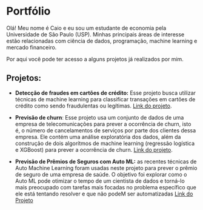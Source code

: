 # Portfólio

Olá! Meu nome é Caio e eu sou um estudante de economia pela Universidade de São Paulo (USP). Minhas principais áreas de interesse estão relacionadas com ciência de dados, programação, machine learning e mercado financeiro. 

Por aqui você pode ter acesso a alguns projetos já realizados por mim. 

## Projetos:

* **Detecção de fraudes em cartões de crédito:** Esse projeto busca utilizar técnicas de machine learning para classificar transações em cartões de crédito como sendo fraudulentas ou legítimas. [Link do projeto](https://github.com/CaioLSouza/my_portfolio/blob/main/Fraudes_em_cart%C3%B5es_de_cr%C3%A9dito.ipynb).

* **Previsão de churn**: Esse projeto usa um conjunto de dados de uma empresa de telecomunicações para prever a ocorrência de churn, isto é, o número de cancelamentos de serviços por parte dos clientes dessa empresa. Ele contém uma análise exploratória dos dados, além da construção de dois algorítmos de machine learning (regressão logística e XGBoost) para prever a ocorrência de churn. [Link do projeto](https://github.com/CaioLSouza/my_portfolio/blob/main/Detec%C3%A7%C3%A3o%20de%20churn.ipynb).

* **Previsão de Prêmios de Seguros com Auto ML:** as recentes técnicas de Auto Machine Learning foram usadas neste projeto para prever o prêmio de seguro de uma empresa de saúde. O objetivo foi explorar como o Auto ML pode otimizar o tempo de um cientista de dados e torná-lo mais preocupado com tarefas mais focadas no problema específico que ele está tentando resolver e que não podeM ser automatizadas [Link do Projeto](https://github.com/CaioLSouza/my_portfolio/blob/main/Projeto_Regress%C3%A3o_com_AutoML.ipynb)
